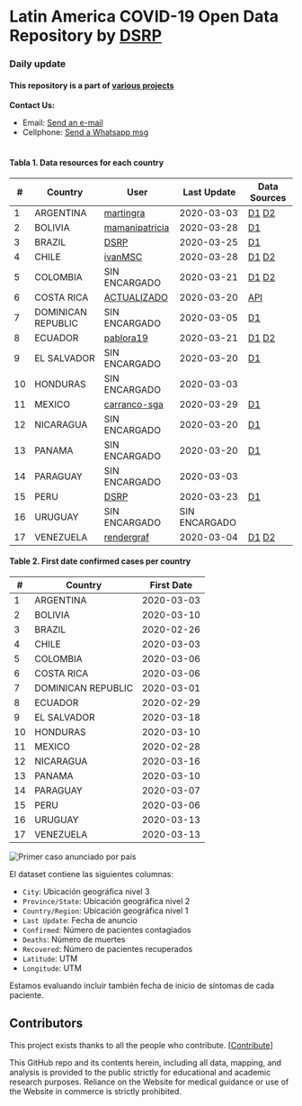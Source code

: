 # Latin America COVID-19 Open Data Repository by [DSRP](https://www.facebook.com/DataScienceResearch/)

### Daily update

#### This repository is a part of [various projects](https://www.notion.so/covid19dsrp/Per-Covid19-20068e871337453f93172b7b52e83261)

<b>Contact Us: </b><br>

- Email: [Send an e-mail](pablo.diazv@pucp.edu.pe)
- Cellphone: [Send a Whatsapp msg](https://api.whatsapp.com/send?phone=51938438089&text=Hi,%20I%27m%20comming%20from%20Github)
  <br><br>

#### Tabla 1. Data resources for each country

| #   | Country            | User                                                            | Last Update   | Data Sources                                               |
| --- | ------------------ | --------------------------------------------------------------- | ------------- | ---------------------------------------------------------- |
| 1   | ARGENTINA          | [martingra](https://github.com/martingra)                       | 2020-03-03    | [D1](https://bit.ly/3aabv0y) [D2](https://bit.ly/394NsPy)  |
| 2   | BOLIVIA            | [mamanipatricia](https://github.com/mamanipatricia)             | 2020-03-28    | [D1](https://bit.ly/3bh1qz6)                               |
| 3   | BRAZIL             | [DSRP](https://github.com/DataScienceResearchPeru)              | 2020-03-25    | [D1](https://bit.ly/2WuChNd)                               |
| 4   | CHILE              | [ivanMSC](https://github.com/ivanMSC)                           | 2020-03-28    | [D1](https://bit.ly/2xWXhlH) [D2](https://bit.ly/02Jg6JDf) |
| 5   | COLOMBIA           | SIN ENCARGADO                                                     | 2020-03-21    | [D1](https://bit.ly/2xkYD9k) [D2](https://bit.ly/2UsSu2U)  |
| 6   | COSTA RICA         | [ACTUALIZADO]()                                                     | 2020-03-20    | [API](https://coronaviruscr.com/api/reports)               |
| 7   | DOMINICAN REPUBLIC | SIN ENCARGADO                                                   | 2020-03-05    | [D1](https://bit.ly/2J2aBHM)                               |
| 8   | ECUADOR            | [pablora19](https://github.com/pablora19)                       | 2020-03-21    | [D1](https://bit.ly/2J3ompB) [D2](https://bit.ly/2UsK2R7)  |
| 9   | EL SALVADOR        | SIN ENCARGADO                                                   | 2020-03-20    | [D1](https://bit.ly/2U7N7Hm)                               |
| 10  | HONDURAS           | SIN ENCARGADO                                                       | 2020-03-03    |
| 11  | MEXICO             | [carranco-sga](https://github.com/carranco-sga/Mexico-COVID-19) | 2020-03-29    | [D1](https://bit.ly/3brQ7nY)                               |
| 12  | NICARAGUA          | SIN ENCARGADO                                                   | 2020-03-20    | [D1](https://bit.ly/2QQNfJB)                               |
| 13  | PANAMA             | SIN ENCARGADO                                                   | 2020-03-20    | [D1](https://bit.ly/2UpH8he)                               |
| 14  | PARAGUAY           | SIN ENCARGADO                                                       | 2020-03-03    |
| 15  | PERU               | [DSRP](https://github.com/DataScienceResearchPeru)              | 2020-03-23    | [D1](https://bit.ly/2J5Wnpj)                               |
| 16  | URUGUAY            | SIN ENCARGADO                                                   | SIN ENCARGADO |
| 17  | VENEZUELA          | [rendergraf](https://github.com/rendergraf)                     | 2020-03-04    | [D1](https://bit.ly/2J3E0Br) [D2](https://bit.ly/3acdykY)  |

#### Table 2. First date confirmed cases per country

| #   | Country            | First Date |
| --- | ------------------ | ---------- |
| 1   | ARGENTINA          | 2020-03-03 |
| 2   | BOLIVIA            | 2020-03-10 |
| 3   | BRAZIL             | 2020-02-26 |
| 4   | CHILE              | 2020-03-03 |
| 5   | COLOMBIA           | 2020-03-06 |
| 6   | COSTA RICA         | 2020-03-06 |
| 7   | DOMINICAN REPUBLIC | 2020-03-01 |
| 8   | ECUADOR            | 2020-02-29 |
| 9   | EL SALVADOR        | 2020-03-18 |
| 10  | HONDURAS           | 2020-03-10 |
| 11  | MEXICO             | 2020-02-28 |
| 12  | NICARAGUA          | 2020-03-16 |
| 13  | PANAMA             | 2020-03-10 |
| 14  | PARAGUAY           | 2020-03-07 |
| 15  | PERU               | 2020-03-06 |
| 16  | URUGUAY            | 2020-03-13 |
| 17  | VENEZUELA          | 2020-03-13 |

![Primer caso anunciado por país](https://imgur.com/uurPLNl.jpg)

El dataset contiene las siguientes columnas:

- `City`: Ubicación geográfica nivel 3
- `Province/State`: Ubicación geográfica nivel 2
- `Country/Region`: Ubicación geográfica nivel 1
- `Last Update`: Fecha de anuncio
- `Confirmed`: Número de pacientes contagiados
- `Deaths`: Número de muertes
- `Recovered`: Número de pacientes recuperados
- `Latitude`: UTM
- `Longitude`: UTM

Estamos evaluando incluir también fecha de inicio de síntomas de cada paciente.

## Contributors

This project exists thanks to all the people who contribute. [[Contribute](.github/CONTRIBUTING.md)]

This GitHub repo and its contents herein, including all data, mapping, and analysis is provided to the public strictly for educational and academic research purposes. Reliance on the Website for medical guidance or use of the Website in commerce is strictly prohibited.
